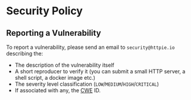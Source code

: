 # Security Policy

## Reporting a Vulnerability

To report a vulnerability, please send an email to `security@httpie.io` describing the:

- The description of the vulnerability itself
- A short reproducer to verify it (you can submit a small HTTP server, a shell script, a docker image etc.)
- The severity level classification (`LOW`/`MEDIUM`/`HIGH`/`CRITICAL`)
- If associated with any, the [CWE](https://cwe.mitre.org/) ID.
